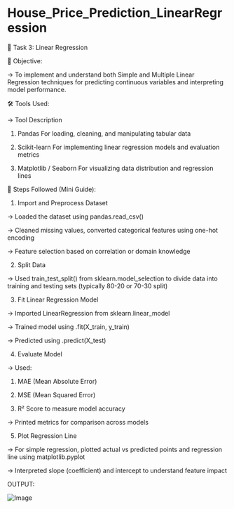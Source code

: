 # House_Price_Prediction_LinearRegression

🧠 Task 3: Linear Regression

🎯 Objective:

-> To implement and understand both Simple and Multiple Linear Regression techniques for predicting continuous variables and interpreting model performance.

🛠️ Tools Used:

-> Tool	Description
  1. Pandas	For loading, cleaning, and manipulating tabular data
     
  2. Scikit-learn	For implementing linear regression models and evaluation metrics
     
  3. Matplotlib / Seaborn	For visualizing data distribution and regression lines

📝 Steps Followed (Mini Guide):

1. Import and Preprocess Dataset

-> Loaded the dataset using pandas.read_csv()

-> Cleaned missing values, converted categorical features using one-hot encoding

-> Feature selection based on correlation or domain knowledge

2. Split Data

-> Used train_test_split() from sklearn.model_selection to divide data into training and testing sets (typically 80-20 or 70-30 split)

3. Fit Linear Regression Model

-> Imported LinearRegression from sklearn.linear_model

-> Trained model using .fit(X_train, y_train)

-> Predicted using .predict(X_test)

4. Evaluate Model

-> Used:

   1. MAE (Mean Absolute Error)

   2. MSE (Mean Squared Error)

   3. R² Score to measure model accuracy

-> Printed metrics for comparison across models

5. Plot Regression Line

-> For simple regression, plotted actual vs predicted points and regression line using matplotlib.pyplot

-> Interpreted slope (coefficient) and intercept to understand feature impact

OUTPUT:

![Image](https://github.com/user-attachments/assets/ea3224d8-e04a-45a1-a405-ee66062823bd)
